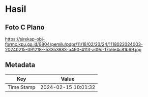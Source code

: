 # Hasil

## Foto C Plano

https://sirekap-obj-formc.kpu.go.id/6804/pemilu/pdpr/11/18/02/20/24/1118022024003-20240215-091218--533b3683-a490-4113-a09c-17b6e4c81b69.jpg


## Metadata

| Key        | Value               |
| ---------- | ------------------- |
| Time Stamp | 2024-02-15 10:01:32 |



